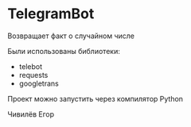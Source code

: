 # TelegramBot

Возвращает факт о случайном числе

Были использованы библиотеки:
- telebot 
- requests
- googletrans

Проект можно запустить через компилятор Python

Чивилёв Егор
